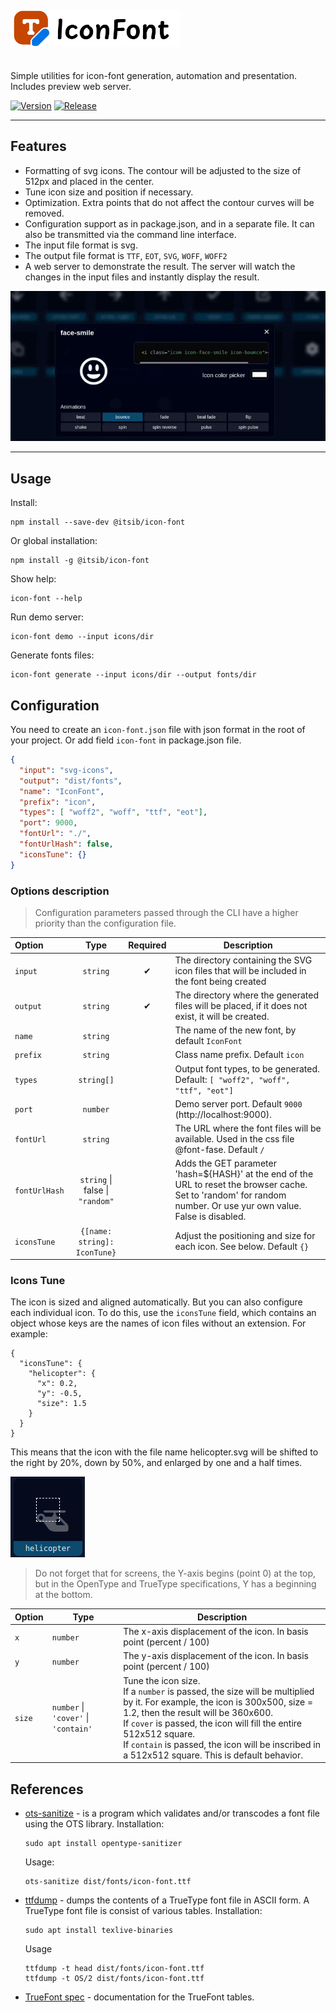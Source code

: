 <a href="https://github.com/itsib/icon-font">
    <picture>
      <source media="(prefers-color-scheme: dark)" srcset="https://raw.githubusercontent.com/itsib/icon-font/refs/heads/master/assets/brand.svg">
      <img alt="IconFont logo" height="60" style="margin: 20px 0;" src="https://raw.githubusercontent.com/itsib/icon-font/refs/heads/master/assets/brand-black.svg" />
    </picture>
</a>

Simple utilities for icon-font generation, automation and presentation. Includes preview web server.

[![Version](https://img.shields.io/badge/version-0.4.0-blue.svg?cacheSeconds=2592000&label=Version)](https://www.npmjs.com/package/@itsib/icon-font)
[![Release](https://github.com/itsib/icon-font/actions/workflows/main.yaml/badge.svg)](https://github.com/itsib/icon-font/actions/workflows/main.yaml)

---

## Features

- Formatting of svg icons. The contour will be adjusted to the size of 512px and placed in the center.
- Tune icon size and position if necessary.
- Optimization. Extra points that do not affect the contour curves will be removed.
- Configuration support as in package.json, and in a separate file. It can also be transmitted via the command line interface.
- The input file format is svg.
- The output file format is `TTF`, `EOT`, `SVG`, `WOFF`, `WOFF2`
- A web server to demonstrate the result. The server will watch the changes in the input files and instantly display the result.

![Demo Interface](https://raw.githubusercontent.com/itsib/icon-font/refs/heads/master/assets/demo.gif)


---

## Usage

Install:

```shell
npm install --save-dev @itsib/icon-font
```

Or global installation:

```shell
npm install -g @itsib/icon-font
```

Show help:

```shell
icon-font --help
```

Run demo server:

```shell
icon-font demo --input icons/dir
```

Generate fonts files:

```shell
icon-font generate --input icons/dir --output fonts/dir
```

## Configuration

You need to create an `icon-font.json` file with json format in the root of your project. Or add field `icon-font` in package.json file.

```json
{
  "input": "svg-icons",
  "output": "dist/fonts",
  "name": "IconFont",
  "prefix": "icon",
  "types": [ "woff2", "woff", "ttf", "eot"],
  "port": 9000,
  "fontUrl": "./",
  "fontUrlHash": false,
  "iconsTune": {}
}
```

### Options description

> Configuration parameters passed through the CLI have a higher priority than the configuration file.

| Option        |               Type               | Required | Description                                                                                                                                                         |
|:--------------|:--------------------------------:|:--------:|---------------------------------------------------------------------------------------------------------------------------------------------------------------------|
| `input`       |             `string`             |    ✔     | The directory containing the SVG icon files that will be included in the font being created                                                                         |
| `output`      |             `string`             |    ✔     | The directory where the generated files will be placed, if it does not exist, it will be created.                                                                   |
| `name`        |             `string`             |          | The name of the new font, by default `IconFont`                                                                                                                     |
| `prefix`      |             `string`             |          | Class name prefix. Default `icon`                                                                                                                                   |
| `types`       |            `string[]`            |          | Output font types, to be generated. Default: `[ "woff2", "woff", "ttf", "eot"]`                                                                                     |
| `port`        |             `number`             |          | Demo server port. Default `9000` (http://localhost:9000).                                                                                                           |
| `fontUrl`     |             `string`             |          | The URL where the font files will be available. Used in the css file @font-fase. Default `/`                                                                        |
| `fontUrlHash` | `string` \|  false \| `"random"` |          | Adds the GET parameter 'hash=${HASH}' at the end of the URL to reset the browser cache. Set to 'random' for random number. Or use yur own value. False is disabled. | 
| `iconsTune`   |   `{[name: string]: IconTune}`   |          | Adjust the positioning and size for each icon. See below. Default `{}`                                                                                              | 

###  Icons Tune

The icon is sized and aligned automatically. But you can also configure each individual icon. To do this, use the `iconsTune` field, which contains an object whose keys 
are the names of icon files without an extension. For example:

```json5
{
  "iconsTune": {
    "helicopter": {
      "x": 0.2,
      "y": -0.5,
      "size": 1.5
    }
  }
}
```

This means that the icon with the file name helicopter.svg will be shifted to the right by 20%, down by 50%, and enlarged by one and a half times.

![Icon Tune demo](https://raw.githubusercontent.com/itsib/icon-font/refs/heads/master/assets/icon-tune-demo.png)

> Do not forget that for screens, the Y-axis begins (point 0) at the top, but in the OpenType and TrueType specifications, Y has a beginning at the bottom.

| Option | Type                                 | Description                                                                                                                                                                                                                                                                                                                                      |
|--------|--------------------------------------|--------------------------------------------------------------------------------------------------------------------------------------------------------------------------------------------------------------------------------------------------------------------------------------------------------------------------------------------------|
| `x`    | `number`                             | The x-axis displacement of the icon. In basis point (percent / 100)                                                                                                                                                                                                                                                                              |
| `y`    | `number`                             | The y-axis displacement of the icon. In basis point (percent / 100)                                                                                                                                                                                                                                                                              |
| `size` | `number` \| `'cover'` \| `'contain'` | Tune the icon size. <br>If a `number` is passed, the size will be multiplied by it. For example, the icon is 300x500, size = 1.2, then the result will be 360x600. <br>If `cover` is passed, the icon will fill the entire 512x512 square. <br>If `contain` is passed, the icon will be inscribed in a 512x512 square. This is default behavior. |


## References

- [ots-sanitize](https://manpages.ubuntu.com/manpages/jammy/man1/ots-sanitize.1.html) - is  a  program  which  validates and/or transcodes a font file using the OTS library. Installation:
  ```shell  
  sudo apt install opentype-sanitizer
  ```
  Usage:
  ```shell
  ots-sanitize dist/fonts/icon-font.ttf
  ```
 
- [ttfdump](https://manpages.ubuntu.com/manpages/focal/en/man1/ttfdump.1.html) - dumps the contents of a TrueType font file in ASCII form.  A TrueType font file is consist of various tables. Installation:
  ```shell
  sudo apt install texlive-binaries
  ```
  Usage
  ```shell
  ttfdump -t head dist/fonts/icon-font.ttf
  ttfdump -t OS/2 dist/fonts/icon-font.ttf
  ```
  
- [TrueFont spec](https://learn.microsoft.com/en-us/typography/opentype/spec/) - documentation for the TrueFont tables.
